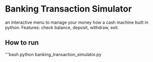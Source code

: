 # Banking Transaction Simulator
an interactive menu to manage your money how a cash machine built in python.
Features: check balance, deposit, withdraw, exit.
## How to run
'''bash
python banking_transaction_simulator.py